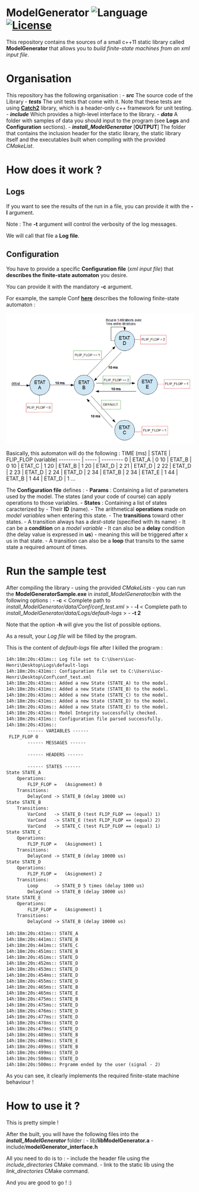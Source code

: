 # ModelGenerator ![Language](https://img.shields.io/badge/language-C++11-orange.svg) [![License](https://img.shields.io/badge/license-MIT-blue.svg)](./LICENSE.md)

This repository contains the sources of a small c++11 static library called **ModelGenerator** that allows you to _build finite-state machines from an xml input file_.

# Organisation

This repository has the following organisation :
    - **_src_** The source code of the Library
    - **_tests_** The unit tests that come with it.
    Note that these tests are using [**Catch2**](https://github.com/catchorg/Catch2) library, which is a header-only c++ framework for unit testing.
    - **_include_** Which provides a high-level interface to the library.
    - **_data_** A folder with samples of data you should input to the program (see **Logs** and **Configuration** sections).
    - **_install_ModelGenerator_** \[**OUTPUT**\] The folder that contains the inclusion header for the static library, the static library itself and the executables built when compiling with the provided _CMakeList_.


# How does it work ?

## Logs

If you want to see the results of the run in a file, you can provide it with the **-l** argument.

Note : The **-t** argument will control the verbosity of the log messages.

We will call that file a **Log file**.


## Configuration

You have to provide a specific **Configuration file** (_xml input file_) that **describes the finite-state automaton** you desire.

You can provide it with the mandatory **-c** argument.

For example, the sample Conf [**here**](./data/Conf/conf-test.xml) describes the following finite-state automaton :

![Finite state automaton](./imgs/input-graph.png)

Basically, this automaton will do the following :
TIME (ms) | STATE | FLIP_FLOP (variable)
--------- | ----- | ---------
0 | ETAT_A | 0 
10 | ETAT_B | 0
10 | ETAT_C | 1
20 | ETAT_B | 1
20 | ETAT_D | 2
21 | ETAT_D | 2
22 | ETAT_D | 2
23 | ETAT_D | 2
24 | ETAT_D | 2
34 | ETAT_B | 2
34 | ETAT_E | 1
44 | ETAT_B | 1
44 | ETAT_D | 1
...

The **Configuration file** defines :
    - **Params** : Containing a list of parameters used by the model.
    The states (and your code of course) can apply operations to those variables.
    - **States** : Containing a list of states caracterized by
        - Their **ID** (name).
        - The arithmetical **operations** made on _model variables_ when entering this state.
        - The **transitions** toward other states.
            - A transition always has a _dest-state_ (specified with its name)
            - It can be a **condition** on a _model variable_
            - It can also be a **delay** condition (the delay value is expressed in **us**) - meaning this will be triggered after x us in that state.
            - A transition can also be a **loop** that transits to the same state a required amount of times.


# Run the sample test

After compiling the library - using the provided _CMakeLists_ - you can run the **ModelGeneratorSample.exe** in _install_ModelGenerator/bin_ with the following options :
    - **-c** < Complete path to _install_ModelGenerator/data/Conf/conf_test.xml_ >
    - **-l** < Complete path to _install_ModelGenerator/data/Logs/default-logs_ >
    - **-t 2**

Note that the option **-h** will give you the list of possible options.

As a result, your _Log file_ will be filled by the program.

This is the content of _default-logs_ file after I killed the program :

```
14h:18m:20s:431ms:: Log file set to C:\Users\Luc-Henri\Desktop\Logs\default-logs
14h:18m:20s:431ms:: Configuration file set to C:\Users\Luc-Henri\Desktop\Conf\conf_test.xml
14h:18m:20s:431ms:: Added a new State (STATE_A) to the model.
14h:18m:20s:431ms:: Added a new State (STATE_B) to the model.
14h:18m:20s:431ms:: Added a new State (STATE_C) to the model.
14h:18m:20s:431ms:: Added a new State (STATE_D) to the model.
14h:18m:20s:431ms:: Added a new State (STATE_E) to the model.
14h:18m:20s:431ms:: Model Integrity successfully checked.
14h:18m:20s:431ms:: Configuration file parsed successfully.
14h:18m:20s:431ms:: 
        ------ VARIABLES ------
 FLIP_FLOP 0
        ------ MESSAGES ------

        ------ HEADERS ------

        ------ STATES ------
State STATE_A
    Operations:
        FLIP_FLOP =   (Asignement) 0
    Transitions:
        DelayCond -> STATE_B (delay 10000 us)
State STATE_B
    Transitions:
        VarCond   -> STATE_D (test FLIP_FLOP == (equal) 1)
        VarCond   -> STATE_E (test FLIP_FLOP == (equal) 2)
        VarCond   -> STATE_C (test FLIP_FLOP == (equal) 1)
State STATE_C
    Operations:
        FLIP_FLOP =   (Asignement) 1
    Transitions:
        DelayCond -> STATE_B (delay 10000 us)
State STATE_D
    Operations:
        FLIP_FLOP =   (Asignement) 2
    Transitions:
        Loop      -> STATE_D 5 times (delay 1000 us)
        DelayCond -> STATE_B (delay 10000 us)
State STATE_E
    Operations:
        FLIP_FLOP =   (Asignement) 1
    Transitions:
        DelayCond -> STATE_B (delay 10000 us)

14h:18m:20s:431ms:: STATE_A
14h:18m:20s:441ms:: STATE_B
14h:18m:20s:441ms:: STATE_C
14h:18m:20s:451ms:: STATE_B
14h:18m:20s:451ms:: STATE_D
14h:18m:20s:452ms:: STATE_D
14h:18m:20s:453ms:: STATE_D
14h:18m:20s:454ms:: STATE_D
14h:18m:20s:455ms:: STATE_D
14h:18m:20s:465ms:: STATE_B
14h:18m:20s:465ms:: STATE_E
14h:18m:20s:475ms:: STATE_B
14h:18m:20s:475ms:: STATE_D
14h:18m:20s:476ms:: STATE_D
14h:18m:20s:477ms:: STATE_D
14h:18m:20s:478ms:: STATE_D
14h:18m:20s:479ms:: STATE_D
14h:18m:20s:489ms:: STATE_B
14h:18m:20s:489ms:: STATE_E
14h:18m:20s:499ms:: STATE_B
14h:18m:20s:499ms:: STATE_D
14h:18m:20s:500ms:: STATE_D
14h:18m:20s:500ms:: Prgramm ended by the user (signal - 2)
```

As you can see, it clearly implements the required finite-state machine behaviour !

# How to use it ?

This is pretty simple !

After the built, you will have the following files into the **_install_ModelGenerator_** folder :
    - lib/**libModelGenerator.a**
    - include/**modelGenerator_interface.h**

All you need to do is to :
    - include the header file using the _include_directories_ CMake command.
    - link to the static lib using the _link_directories_ CMake command.

And you are good to go ! :)
